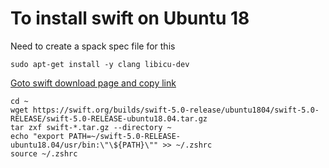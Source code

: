 # To install swift on Ubuntu 18
Need to create a spack spec file for this

```sudo apt-get install -y clang libicu-dev```

[Goto swift download page and copy link](https://swift.org/download/)
```
cd ~
wget https://swift.org/builds/swift-5.0-release/ubuntu1804/swift-5.0-RELEASE/swift-5.0-RELEASE-ubuntu18.04.tar.gz
tar zxf swift-*.tar.gz --directory ~
echo "export PATH=~/swift-5.0-RELEASE-ubuntu18.04/usr/bin:\"\${PATH}\"" >> ~/.zshrc
source ~/.zshrc
```





